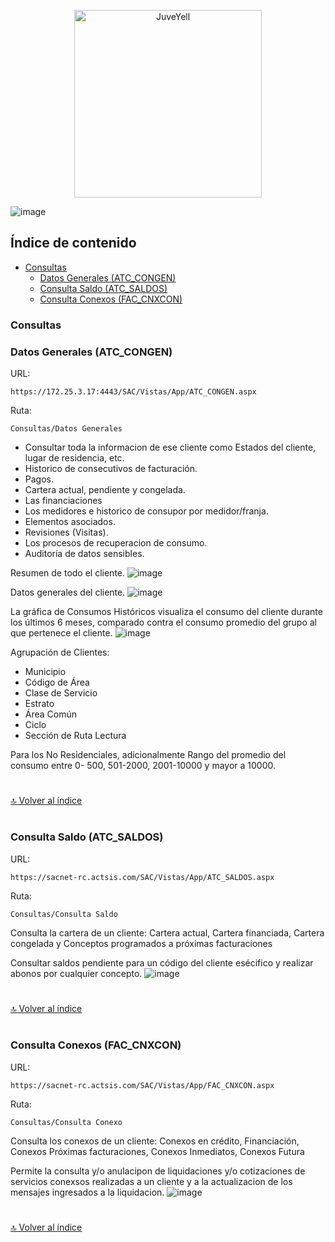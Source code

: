 <div>
<p style = 'text-align:center;'>
<img src="https://user-images.githubusercontent.com/61068392/158889190-5344bfc7-84fe-4392-be22-b5ce970c8a93.png" alt="JuveYell" width="300px">
</p>
</div>

![image](https://user-images.githubusercontent.com/61068392/158889190-5344bfc7-84fe-4392-be22-b5ce970c8a93.png)



## Índice de contenido

*   [Consultas](#consultas)
    *   [Datos Generales (ATC_CONGEN)](#datos-generales-atc_congen)
    *   [Consulta Saldo (ATC_SALDOS)](#consulta-saldo-atc_saldos)
    *   [Consulta Conexos (FAC_CNXCON)](#consulta-conexos-fac_cnxcon)



### **Consultas**

### **Datos Generales (ATC_CONGEN)**

URL: 
```
https://172.25.3.17:4443/SAC/Vistas/App/ATC_CONGEN.aspx
```
Ruta: 
```
Consultas/Datos Generales
```

*   Consultar toda la informacion de ese cliente 
como Estados del cliente, lugar de residencia, etc.
*   Historico de consecutivos de facturación.
*   Pagos.
*   Cartera actual, pendiente y congelada.
*   Las financiaciones
*   Los medidores e historico de consupor por medidor/franja.
*   Elementos asociados.
*   Revisiones (Visitas).
*   Los procesos de recuperacion de consumo.
*   Auditoría de datos sensibles.

Resumen de todo el cliente.
![image](https://user-images.githubusercontent.com/61068392/158891238-f2e19336-3fd8-41b5-9317-7c5cce20895d.png)

Datos generales del cliente.
![image](https://user-images.githubusercontent.com/61068392/158891872-1098f457-995e-4782-985f-9401b1d5219f.png)

La gráfica de Consumos Históricos visualiza el consumo del cliente durante los últimos 6 meses, comparado contra el consumo promedio del grupo al que pertenece el cliente.
![image](https://user-images.githubusercontent.com/61068392/158893325-57f23e85-1fd5-4fb2-b460-1583a4dd8b45.png)

Agrupación de Clientes:
*   Municipio
*   Código de Área
*   Clase de Servicio
*   Estrato
*   Área Común
*   Ciclo
*   Sección de Ruta Lectura

Para los No Residenciales, adicionalmente
Rango del promedio del consumo entre 0-
500, 501-2000, 2001-10000 y mayor a 10000.



#
[🔝 Volver al índice](#índice-de-contenido)
#

### **Consulta Saldo (ATC_SALDOS)**
URL: 
```
https://sacnet-rc.actsis.com/SAC/Vistas/App/ATC_SALDOS.aspx
```
Ruta: 
```
Consultas/Consulta Saldo
```

Consulta la cartera de un cliente: Cartera actual,
Cartera financiada, Cartera congelada y Conceptos
programados a próximas facturaciones

Consultar saldos pendiente para un código del cliente esécifico y realizar abonos por cualquier concepto.
![image](https://user-images.githubusercontent.com/61068392/158900674-f3726594-c489-4fa0-87e5-d4c384f232d5.png)



#
[🔝 Volver al índice](#índice-de-contenido)
#

### **Consulta Conexos (FAC_CNXCON)**
URL: 
```
https://sacnet-rc.actsis.com/SAC/Vistas/App/FAC_CNXCON.aspx
```
Ruta: 
```
Consultas/Consulta Conexo
```
Consulta los conexos de un cliente: Conexos en
crédito, Financiación, Conexos Próximas facturaciones, Conexos Inmediatos, Conexos Futura

Permite la consulta y/o anulacipon de liquidaciones y/o cotizaciones de servicios conexsos realizadas a un cliente y a la actualizacion de los mensajes ingresados a la liquidacion.
![image](https://user-images.githubusercontent.com/61068392/158901933-3902287c-39e8-4041-a5f6-b4ab40a50b5e.png)



#
[🔝 Volver al índice](#índice-de-contenido)
#
